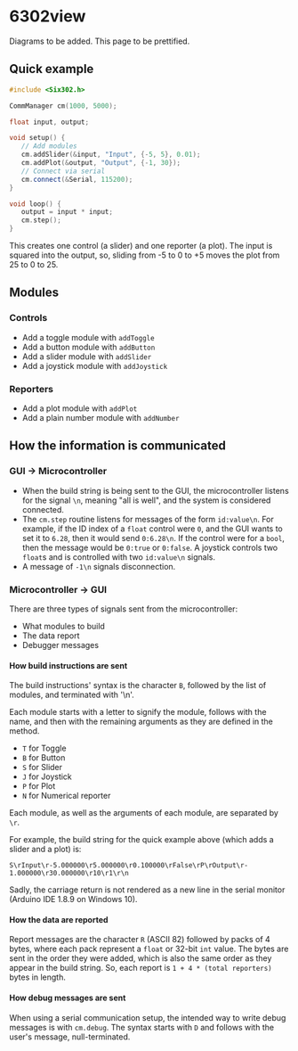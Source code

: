 # 6302view

Diagrams to be added. This page to be prettified.

## Quick example

```cpp
#include <Six302.h>

CommManager cm(1000, 5000);

float input, output;

void setup() {
   // Add modules
   cm.addSlider(&input, "Input", {-5, 5}, 0.01);
   cm.addPlot(&output, "Output", {-1, 30});
   // Connect via serial
   cm.connect(&Serial, 115200);
}

void loop() {
   output = input * input;
   cm.step();
}
```

This creates one control (a slider) and one reporter (a plot). The input is squared into the output, so, sliding from -5 to 0 to +5 moves the plot from 25 to 0 to 25.

## Modules

### Controls

* Add a toggle module with `addToggle`
* Add a button module with `addButton`
* Add a slider module with `addSlider`
* Add a joystick module with `addJoystick`

### Reporters

* Add a plot module with `addPlot`
* Add a plain number module with `addNumber`

## How the information is communicated

### GUI → Microcontroller

* When the build string is being sent to the GUI, the microcontroller listens for the signal `\n`, meaning "all is well", and the system is considered connected.
* The `cm.step` routine listens for messages of the form `id:value\n`. For example, if the ID index of a `float` control were `0`, and the GUI wants to set it to `6.28`, then it would send `0:6.28\n`. If the control were for a `bool`, then the message would be `0:true` or `0:false`. A joystick controls two `float`s and is controlled with two `id:value\n` signals.
* A message of `-1\n` signals disconnection.

### Microcontroller → GUI

There are three types of signals sent from the microcontroller:

* What modules to build
* The data report
* Debugger messages

#### How build instructions are sent

The build instructions' syntax is the character `B`, followed by the list of modules, and terminated with '\n'.

Each module starts with a letter to signify the module, follows with the name, and then with the remaining arguments as they are defined in the method.
* `T` for Toggle
* `B` for Button
* `S` for Slider
* `J` for Joystick
* `P` for Plot
* `N` for Numerical reporter

Each module, as well as the arguments of each module, are separated by `\r`.

For example, the build string for the quick example above (which adds a slider and a plot) is:

```plaintext
S\rInput\r-5.000000\r5.000000\r0.100000\rFalse\rP\rOutput\r-1.000000\r30.000000\r10\r1\r\n
```

Sadly, the carriage return is not rendered as a new line in the serial monitor (Arduino IDE 1.8.9 on Windows 10).

#### How the data are reported

Report messages are the character `R` (ASCII 82) followed by packs of 4 bytes, where each pack represent a `float` or 32-bit `int` value. The bytes are sent in the order they were added, which is also the same order as they appear in the build string. So, each report is `1 + 4 * (total reporters)` bytes in length.

<!-- Issue with missed bits? -->

#### How debug messages are sent

When using a serial communication setup, the intended way to write debug messages is with `cm.debug`. The syntax starts with `D` and follows with the user's message, null-terminated.

